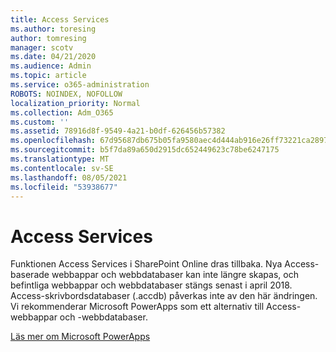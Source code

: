 ```yaml
---
title: Access Services
ms.author: toresing
author: tomresing
manager: scotv
ms.date: 04/21/2020
ms.audience: Admin
ms.topic: article
ms.service: o365-administration
ROBOTS: NOINDEX, NOFOLLOW
localization_priority: Normal
ms.collection: Adm_O365
ms.custom: ''
ms.assetid: 78916d8f-9549-4a21-b0df-626456b57382
ms.openlocfilehash: 67d95687db675b05fa9580aec4d444ab916e26ff73221ca289791b80807ca62f
ms.sourcegitcommit: b5f7da89a650d2915dc652449623c78be6247175
ms.translationtype: MT
ms.contentlocale: sv-SE
ms.lasthandoff: 08/05/2021
ms.locfileid: "53938677"
---
```

# <a name="access-services"></a>Access Services

Funktionen Access Services i SharePoint Online dras tillbaka. Nya Access-baserade webbappar och webbdatabaser kan inte längre skapas, och befintliga webbappar och webbdatabaser stängs senast i april 2018. Access-skrivbordsdatabaser (.accdb) påverkas inte av den här ändringen. Vi rekommenderar Microsoft PowerApps som ett alternativ till Access-webbappar och -webbdatabaser. 
  
[Läs mer om Microsoft PowerApps](https://powerapps.microsoft.com/)
  